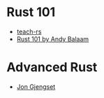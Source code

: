 # Rust 101

- [teach-rs](https://github.com/trifectatechfoundation/teach-rs.git)
- [Rust 101 by Andy Balaam](https://www.youtube.com/watch?v=sssrsP0E37I&list=PLgyU3jNA6VjREOR8xz7d7DIRTlh4_JMfe)

# Advanced Rust

- [Jon Gjengset](https://www.youtube.com/c/JonGjengset)
